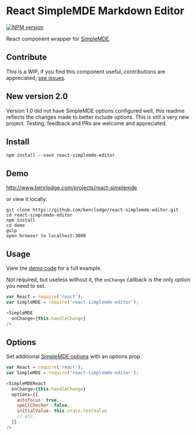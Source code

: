 # React SimpleMDE Markdown Editor
[![NPM version][npm-badge]][npm]

React component wrapper for
[SimpleMDE](https://github.com/NextStepWebs/simplemde-markdown-editor).

## Contribute
This is a WIP, if you find this component useful, contributions are appreciated, [see issues](https://github.com/benrlodge/react-simplemde-editor/issues). 

## New version 2.0
Version 1.0 did not have SimpleMDE options configured well, this readme reflects the changes made to better include options.
This is still a very new project. Testing, feedback and PRs are welcome and appreciated.

## Install
```
npm install --save react-simplemde-editor
```

## Demo
http://www.benrlodge.com/projects/react-simplemde

or view it locally:
```
git clone https://github.com/benrlodge/react-simplemde-editor.git
cd react-simplemde-editor
npm install
cd demo
gulp
open browser to localhost:3000
```

## Usage
View the [demo code](https://github.com/benrlodge/react-simplemde-editor/tree/master/demo/scripts) for a full example.

Not required, but useless without it, the `onChange` callback is the only option you need to set.

```javascript
var React = require('react');
var SimpleMDE = require('react-simplemde-editor');

<SimpleMDE
  onChange={this.handleChange}
/>
```

## Options
Set additional [SimpleMDE options](https://github.com/NextStepWebs/simplemde-markdown-editor#configuration) with an options prop.

```javascript
var React = require('react');
var SimpleMDE = require('react-simplemde-editor');

<SimpleMDEReact
  onChange={this.handleChange}
  options={{
    autofocus: true,
    spellChecker: false,
    initialValue: this.state.textValue
    // etc.
  }}
/>
```

[npm-badge]: http://badge.fury.io/js/react-simplemde-editor.svg
[npm]: http://badge.fury.io/js/react-simplemde-editor
